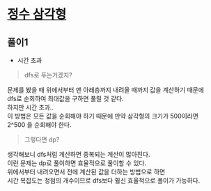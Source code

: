 # [정수 삼각형](https://www.acmicpc.net/problem/1932)

## 풀이1
- 시간 초과

> dfs로 푸는거겠지?

문제를 봤을 때 위에서부터 맨 아래층까지 내려올 때까지 값을 계산하기 때문에\
dfs로 순회하여 최대값을 구하면 풀릴 것 같다.\
하지만 시간 초과..\
이 방법은 모든 값을 순회해야 하기 때문에 만약 삼각형의 크기가 500이라면\
2^500 을 순회해야 한다.

> 그렇다면 dp?

생각해보니 dfs처럼 계산하면 중복되는 계산이 많아진다.\
이런 문제는 dp로 풀이하면 효율적으로 풀이할 수 있다.\
위에서부터 내려오면서 전에 계산된 값을 더하는 방법으로 하면\
시간 복잡도는 정점의 개수이므로 dfs보다 훨신 효율적으로 풀이가 가능하다.